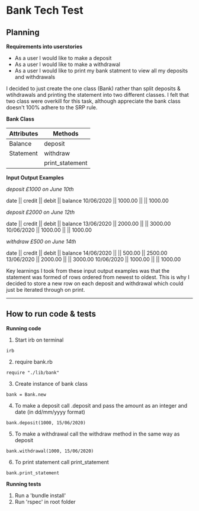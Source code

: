 # Bank Tech Test

## Planning 

**Requirements into userstories**

- As a user I would like to make a deposit 
- As a user I would like to make a withdrawal
- As a user I would like to print my bank statment to view all my deposits and withdrawals

I decided to just create the one class (Bank) rather than split deposits & wtihdrawals and printing the statement into two different classes. I felt that two class were overkill for this task, although appreciate the bank class doesn't 100% adhere to the SRP rule. 

**Bank Class**

|  Attributes |  Methods |   
|---|---|
| Balance  | deposit |  
| Statement | withdraw |   
|   | print_statement  | 

**Input Output Examples**

*deposit £1000 on June 10th*

date || credit || debit || balance
10/06/2020 || 1000.00 || || 1000.00

*deposit £2000 on June 12th*

date || credit || debit || balance
13/06/2020 || 2000.00 || || 3000.00
10/06/2020 || 1000.00 || || 1000.00

*withdraw £500 on June 14th*

date || credit || debit || balance
14/06/2020 || || 500.00 || 2500.00
13/06/2020 || 2000.00 || || 3000.00
10/06/2020 || 1000.00 || || 1000.00

Key learnings I took from these input output examples was that the statement was formed of rows ordered from newest to oldest. This is why I decided to store a new row on each deposit and withdrawal which could just be iterated through on print. 

---

## How to run code & tests

**Running code**

1. Start irb on terminal
```
irb
```

2. require bank.rb
```
require "./lib/bank"
```

3. Create instance of bank class
```
bank = Bank.new
```

4. To make a deposit call .deposit and pass the amount as an integer and date (in dd/mm/yyyy format) 
```
bank.deposit(1000, 15/06/2020)
```

5. To make a withdrawal call the withdraw method in the same way as deposit
``` 
bank.withdrawal(1000, 15/06/2020)
```

6. To print statement call print_statement 
```
bank.print_statement
```

**Running tests** 

1. Run a 'bundle install'
2. Run 'rspec' in root folder





